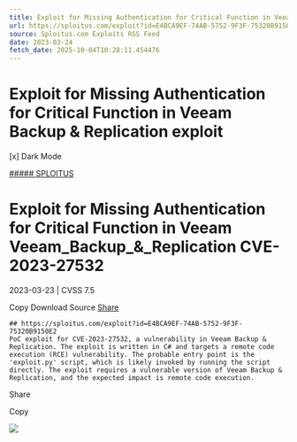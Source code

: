 ```yaml
---
title: Exploit for Missing Authentication for Critical Function in Veeam Backup \& Replication exploit
url: https://sploitus.com/exploit?id=E4BCA9EF-74AB-5752-9F3F-75320B9150E2&utm_source=rss&utm_medium=rss
source: Sploitus.com Exploits RSS Feed
date: 2023-03-24
fetch_date: 2025-10-04T10:28:11.454476
---
```


# Exploit for Missing Authentication for Critical Function in Veeam Backup \& Replication exploit

[x]
Dark Mode

[##### SPLOITUS](/)

# Exploit for Missing Authentication for Critical Function in Veeam Veeam\_Backup\_\&\_Replication CVE-2023-27532

2023-03-23 | CVSS 7.5

Copy
Download
Source
[Share](#share-url)

```
## https://sploitus.com/exploit?id=E4BCA9EF-74AB-5752-9F3F-75320B9150E2
PoC exploit for CVE-2023-27532, a vulnerability in Veeam Backup & Replication. The exploit is written in C# and targets a remote code execution (RCE) vulnerability. The probable entry point is the 'exploit.py' script, which is likely invoked by running the script directly. The exploit requires a vulnerable version of Veeam Backup & Replication, and the expected impact is remote code execution.
```

Share

Copy

![](https://mc.yandex.ru/watch/54912310)